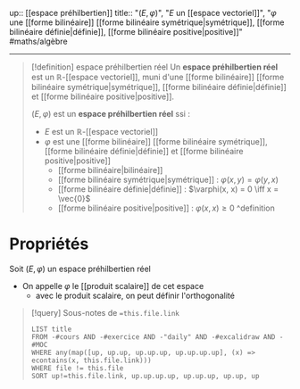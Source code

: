 up:: [[espace préhilbertien]]
title:: "$(E, \varphi)$", "$E$ un [[espace vectoriel]]", "$\varphi$ une [[forme bilinéaire]] [[forme bilinéaire symétrique|symétrique]], [[forme bilinéaire définie|définie]], [[forme bilinéaire positive|positive]]"
#maths/algèbre 

---

> [!definition] espace préhilbertien réel
> Un **espace préhilbertien réel** est un $\mathbb{R}$-[[espace vectoriel]], muni d'une [[forme bilinéaire]] [[forme bilinéaire symétrique|symétrique]], [[forme bilinéaire définie|définie]] et [[forme bilinéaire positive|positive]].
> 
> $(E, \varphi)$ est un **espace préhilbertien réel** ssi :
>  - $E$ est un $\mathbb{R}$-[[espace vectoriel]]
>  - $\varphi$ est une [[forme bilinéaire]] [[forme bilinéaire symétrique]], [[forme bilinéaire définie|définie]] et [[forme bilinéaire positive|positive]]
>      - [[forme bilinéaire|bilinéaire]]
>      - [[forme bilinéaire symétrique|symétrique]] : $\varphi(x, y) = \varphi(y, x)$
>      - [[forme bilinéaire définie|définie]] : $\varphi(x, x) = 0 \iff x = \vec{0}$
>      - [[forme bilinéaire positive|positive]] : $\varphi(x, x) \geq 0$
^definition

# Propriétés
Soit $(E, \varphi)$ un espace préhilbertien réel

 - On appelle $\varphi$ le [[produit scalaire]] de cet espace
     - avec le produit scalaire, on peut définir l'orthogonalité


> [!query] Sous-notes de `=this.file.link`
> ```dataview
> LIST title
> FROM -#cours AND -#exercice AND -"daily" AND -#excalidraw AND -#MOC
> WHERE any(map([up, up.up, up.up.up, up.up.up.up], (x) => econtains(x, this.file.link)))
> WHERE file != this.file
> SORT up!=this.file.link, up.up.up.up, up.up.up, up.up, up
> ```